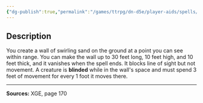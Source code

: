 ```yaml
---
{"dg-publish":true,"permalink":"/games/ttrpg/dn-d5e/player-aids/spells/level-3/wall-of-sand/","tags":["TTRPG/DND/5e","verbal","somatic","material","concentration","Spell"],"noteIcon":""}
---
```



## Description
You create a wall of swirling sand on the ground at a point you can see within range.
You can make the wall up to 30 feet long, 10 feet high, and 10 feet thick, and it vanishes when the spell ends.
It blocks line of sight but not movement.
A creature is **blinded** while in the wall's space and must spend 3 feet of movement for every 1 foot it moves there.

---

**Sources:** XGE, page 170
